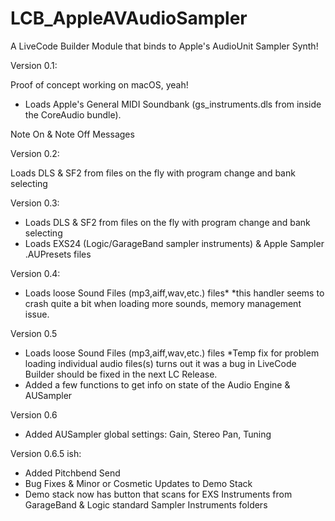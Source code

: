 # LCB_AppleAVAudioSampler
A LiveCode Builder Module that binds to Apple's AudioUnit Sampler Synth!

Version 0.1:

Proof of concept working on macOS, yeah!

- Loads Apple's General MIDI Soundbank (gs_instruments.dls from inside the CoreAudio bundle).

Note On & Note Off Messages

Version 0.2:

Loads DLS & SF2 from files on the fly with program change and bank selecting

Version 0.3:
- Loads DLS & SF2 from files on the fly with program change and bank selecting
- Loads EXS24 (Logic/GarageBand sampler instruments) & Apple Sampler .AUPresets files

Version 0.4:

- Loads loose Sound Files (mp3,aiff,wav,etc.) files*
  *this handler seems to crash quite a bit when loading more sounds, memory management issue.

Version 0.5

- Loads loose Sound Files (mp3,aiff,wav,etc.) files
  *Temp fix for problem loading individual audio files(s) turns out it was a bug in LiveCode Builder
  should be fixed in the next LC Release.
- Added a few functions to get info on state of the Audio Engine & AUSampler

Version 0.6

- Added AUSampler global settings: Gain, Stereo Pan, Tuning

Version 0.6.5 ish:
- Added Pitchbend Send
- Bug Fixes & Minor or Cosmetic Updates to Demo Stack
- Demo stack now has button that scans for EXS Instruments from GarageBand & Logic standard Sampler Instruments folders
